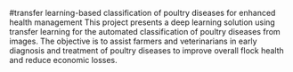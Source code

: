 #transfer learning-based classification of poultry diseases for enhanced health management
This project presents a deep learning solution using transfer learning for the automated classification of poultry diseases from images. The objective is to assist farmers and veterinarians in early diagnosis and treatment of poultry diseases to improve overall flock health and reduce economic losses.
